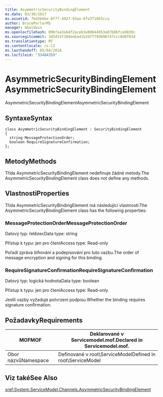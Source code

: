 ```yaml
---
title: AsymmetricSecurityBindingElement
ms.date: 03/30/2017
ms.assetid: 7bd3b6be-8f77-4927-93ae-6fa371893cca
author: BrucePerlerMS
manager: mbaldwin
ms.openlocfilehash: 09bfaa3ab4f2aceb3e80644953a87686fca9830c
ms.sourcegitcommit: 3d5d33f384eeba41b2dff79d096f47ccc8d8f03d
ms.translationtype: MT
ms.contentlocale: cs-CZ
ms.lasthandoff: 05/04/2018
ms.locfileid: "33484359"
---
```

# <a name="asymmetricsecuritybindingelement"></a><span data-ttu-id="7d6c3-102">AsymmetricSecurityBindingElement</span><span class="sxs-lookup"><span data-stu-id="7d6c3-102">AsymmetricSecurityBindingElement</span></span>
<span data-ttu-id="7d6c3-103">AsymmetricSecurityBindingElement</span><span class="sxs-lookup"><span data-stu-id="7d6c3-103">AsymmetricSecurityBindingElement</span></span>  
  
## <a name="syntax"></a><span data-ttu-id="7d6c3-104">Syntaxe</span><span class="sxs-lookup"><span data-stu-id="7d6c3-104">Syntax</span></span>  
  
```  
class AsymmetricSecurityBindingElement : SecurityBindingElement  
{  
  string MessageProtectionOrder;  
  boolean RequireSignatureConfirmation;  
};  
```  
  
## <a name="methods"></a><span data-ttu-id="7d6c3-105">Metody</span><span class="sxs-lookup"><span data-stu-id="7d6c3-105">Methods</span></span>  
 <span data-ttu-id="7d6c3-106">Třída AsymmetricSecurityBindingElement nedefinuje žádné metody.</span><span class="sxs-lookup"><span data-stu-id="7d6c3-106">The AsymmetricSecurityBindingElement class does not define any methods.</span></span>  
  
## <a name="properties"></a><span data-ttu-id="7d6c3-107">Vlastnosti</span><span class="sxs-lookup"><span data-stu-id="7d6c3-107">Properties</span></span>  
 <span data-ttu-id="7d6c3-108">Třída AsymmetricSecurityBindingElement má následující vlastnosti:</span><span class="sxs-lookup"><span data-stu-id="7d6c3-108">The AsymmetricSecurityBindingElement class has the following properties:</span></span>  
  
### <a name="messageprotectionorder"></a><span data-ttu-id="7d6c3-109">MessageProtectionOrder</span><span class="sxs-lookup"><span data-stu-id="7d6c3-109">MessageProtectionOrder</span></span>  
 <span data-ttu-id="7d6c3-110">Datový typ: řetězec</span><span class="sxs-lookup"><span data-stu-id="7d6c3-110">Data type: string</span></span>  
  
 <span data-ttu-id="7d6c3-111">Přístup k typu: jen pro čtení</span><span class="sxs-lookup"><span data-stu-id="7d6c3-111">Access type: Read-only</span></span>  
  
 <span data-ttu-id="7d6c3-112">Pořadí zpráva šifrování a podepisování pro tuto vazbu.</span><span class="sxs-lookup"><span data-stu-id="7d6c3-112">The order of message encryption and signing for this binding.</span></span>  
  
### <a name="requiresignatureconfirmation"></a><span data-ttu-id="7d6c3-113">RequireSignatureConfirmation</span><span class="sxs-lookup"><span data-stu-id="7d6c3-113">RequireSignatureConfirmation</span></span>  
 <span data-ttu-id="7d6c3-114">Datový typ: logická hodnota</span><span class="sxs-lookup"><span data-stu-id="7d6c3-114">Data type: boolean</span></span>  
  
 <span data-ttu-id="7d6c3-115">Přístup k typu: jen pro čtení</span><span class="sxs-lookup"><span data-stu-id="7d6c3-115">Access type: Read-only</span></span>  
  
 <span data-ttu-id="7d6c3-116">Jestli vazby vyžaduje potvrzení podpisu.</span><span class="sxs-lookup"><span data-stu-id="7d6c3-116">Whether the binding requires signature confirmation.</span></span>  
  
## <a name="requirements"></a><span data-ttu-id="7d6c3-117">Požadavky</span><span class="sxs-lookup"><span data-stu-id="7d6c3-117">Requirements</span></span>  
  
|<span data-ttu-id="7d6c3-118">MOF</span><span class="sxs-lookup"><span data-stu-id="7d6c3-118">MOF</span></span>|<span data-ttu-id="7d6c3-119">Deklarované v Servicemodel.mof.</span><span class="sxs-lookup"><span data-stu-id="7d6c3-119">Declared in Servicemodel.mof.</span></span>|  
|---------|-----------------------------------|  
|<span data-ttu-id="7d6c3-120">Obor názvů</span><span class="sxs-lookup"><span data-stu-id="7d6c3-120">Namespace</span></span>|<span data-ttu-id="7d6c3-121">Definované v root\ServiceModel</span><span class="sxs-lookup"><span data-stu-id="7d6c3-121">Defined in root\ServiceModel</span></span>|  
  
## <a name="see-also"></a><span data-ttu-id="7d6c3-122">Viz také</span><span class="sxs-lookup"><span data-stu-id="7d6c3-122">See Also</span></span>  
 <xref:System.ServiceModel.Channels.AsymmetricSecurityBindingElement>
